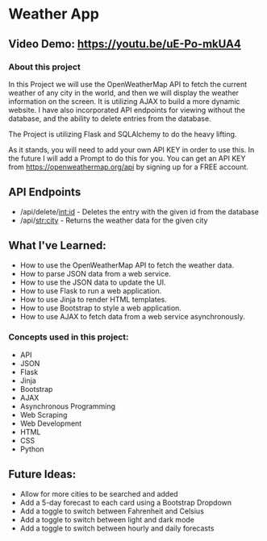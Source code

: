 # Weather App

## Video Demo: https://youtu.be/uE-Po-mkUA4

### About this project

In this Project we will use the OpenWeatherMap API to fetch the current weather of any city in the world, and then we will display the weather information on the screen. It is utilizing AJAX to build a more dynamic website. I have also incorporated API endpoints for viewing without the database, and the ability to delete entries from the database.

The Project is utilizing Flask and SQLAlchemy to do the heavy lifting.

As it stands, you will need to add your own API KEY in order to use this. In the future I will add a Prompt to do this for you. You can get an API KEY from https://openweathermap.org/api by signing up for a FREE account.

## API Endpoints

- /api/delete/<int:id> - Deletes the entry with the given id from the database
- /api/<str:city> - Returns the weather data for the given city

## What I've Learned:

- How to use the OpenWeatherMap API to fetch the weather data.
- How to parse JSON data from a web service.
- How to use the JSON data to update the UI.
- How to use Flask to run a web application.
- How to use Jinja to render HTML templates.
- How to use Bootstrap to style a web application.
- How to use AJAX to fetch data from a web service asynchronously.

### Concepts used in this project:

- API
- JSON
- Flask
- Jinja
- Bootstrap
- AJAX
- Asynchronous Programming
- Web Scraping
- Web Development
- HTML
- CSS
- Python

## Future Ideas:

- Allow for more cities to be searched and added
- Add a 5-day forecast to each card using a Bootstrap Dropdown
- Add a toggle to switch between Fahrenheit and Celsius
- Add a toggle to switch between light and dark mode
- Add a toggle to switch between hourly and daily forecasts